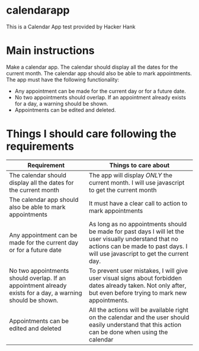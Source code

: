 # calendarapp
This is a Calendar App test provided by Hacker Hank

# Main instructions

Make a calendar app. The calendar should display all the dates for the current month. The calendar app should also be able to mark appointments. The app must have the following functionality:

* Any appointment can be made for the current day or for a future date.
* No two appointments should overlap. If an appointment already exists for a day, a warning should be shown.
* Appointments can be edited and deleted.

# Things I should care following the requirements

| Requirement | Things to care about |
| ------ | ------ |
| The calendar should display all the dates for the current month | The app will display *ONLY* the current month. I will use javascript to get the current month |
| The calendar app should also be able to mark appointments | It must have a clear call to action to mark appointments |
| Any appointment can be made for the current day or for a future date | As long as no appointments should be made for past days I will let the user visually understand that no actions can be made to past days. I will use javascript to get the current day. |
| No two appointments should overlap. If an appointment already exists for a day, a warning should be shown. | To prevent user mistakes, I will give user visual signs about forbidden dates already taken. Not only after, but even before trying to mark new appointments. |
| Appointments can be edited and deleted | All the actions will be available right on the calendar and the user should easily  understand that this action can be done when using the calendar |
